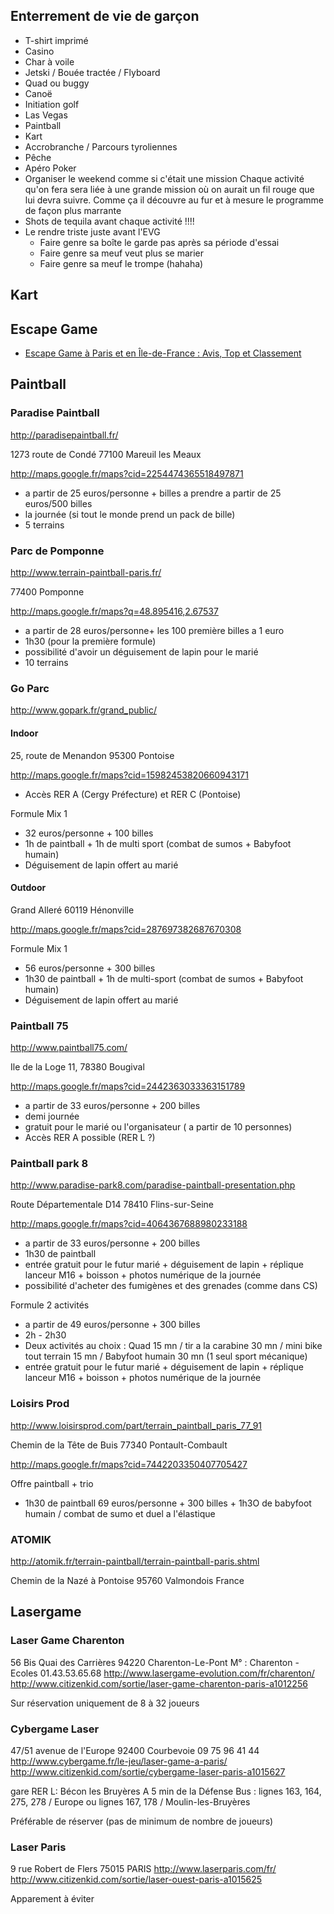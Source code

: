 ## Enterrement de vie de garçon

- T-shirt imprimé
- Casino
- Char à voile
- Jetski / Bouée tractée / Flyboard
- Quad ou buggy
- Canoë
- Initiation golf
- Las Vegas
- Paintball
- Kart
- Accrobranche / Parcours tyroliennes
- Pêche
- Apéro Poker
- Organiser le weekend comme si c'était une mission
	Chaque activité qu'on fera sera liée à une grande mission où on aurait un fil rouge que lui devra suivre. Comme ça il découvre au fur et à mesure le programme de façon plus marrante
- Shots de tequila avant chaque activité !!!!
- Le rendre triste juste avant l'EVG
	- Faire genre sa boîte le garde pas après sa période d'essai
	- Faire genre sa meuf veut plus se marier
	- Faire genre sa meuf le trompe (hahaha)

## Kart

## Escape Game

- [Escape Game à Paris et en Île-de-France : Avis, Top et Classement](http://www.escapegame.paris/paris/)

## Paintball

### Paradise Paintball

http://paradisepaintball.fr/

1273 route de Condé
77100 Mareuil les Meaux

http://maps.google.fr/maps?cid=2254474365518497871


- a partir de 25 euros/personne + billes a prendre a partir de 25 euros/500 billes
- la journée (si tout le monde prend un pack de bille)
- 5 terrains

### Parc de Pomponne

http://www.terrain-paintball-paris.fr/

77400 Pomponne

http://maps.google.fr/maps?q=48.895416,2.67537

- a partir de 28 euros/personne+ les 100 première billes a 1 euro
- 1h30 (pour la première formule)
- possibilité d'avoir un déguisement de lapin pour le marié
- 10 terrains

### Go Parc

http://www.gopark.fr/grand_public/

#### Indoor

25, route de Menandon
95300 Pontoise

http://maps.google.fr/maps?cid=15982453820660943171

- Accès RER A (Cergy Préfecture) et RER C (Pontoise)

Formule Mix 1

- 32 euros/personne + 100 billes
- 1h de paintball + 1h de multi sport (combat de sumos + Babyfoot humain)
- Déguisement de lapin offert au marié

#### Outdoor

Grand Alleré
60119 Hénonville

http://maps.google.fr/maps?cid=287697382687670308

Formule Mix 1

- 56 euros/personne + 300 billes
- 1h30 de paintball + 1h de multi-sport (combat de sumos + Babyfoot humain)
- Déguisement de lapin offert au marié

### Paintball 75

http://www.paintball75.com/

Ile de la Loge
11, 78380 Bougival

http://maps.google.fr/maps?cid=2442363033363151789

- a partir de 33 euros/personne + 200 billes
- demi journée
- gratuit pour le marié ou l'organisateur ( a partir de 10 personnes)
- Accès RER A possible (RER L ?)

### Paintball park 8

http://www.paradise-park8.com/paradise-paintball-presentation.php

Route Départementale D14
78410 Flins-sur-Seine

http://maps.google.fr/maps?cid=4064367688980233188

- a partir de 33 euros/personne + 200 billes
- 1h30 de paintball
- entrée gratuit pour le futur marié + déguisement de lapin + réplique lanceur M16 + boisson + photos numérique de la journée 
- possibilité d'acheter des fumigènes et des grenades (comme dans CS)

Formule 2 activités 

- a partir de 49 euros/personne + 300 billes
- 2h - 2h30
- Deux activités au choix : Quad 15 mn / tir a la carabine 30 mn / mini bike tout terrain 15 mn / Babyfoot humain 30 mn (1 seul sport mécanique)
- entrée gratuit pour le futur marié + déguisement de lapin + réplique lanceur M16 + boisson + photos numérique de la journée 

### Loisirs Prod

http://www.loisirsprod.com/part/terrain_paintball_paris_77_91

Chemin de la Tête de Buis
77340 Pontault-Combault‎

http://maps.google.fr/maps?cid=7442203350407705427

Offre paintball + trio

- 1h30 de paintball 69 euros/personne + 300 billes + 1h3O de babyfoot humain / combat de sumo et duel a l'élastique

### ATOMIK

http://atomik.fr/terrain-paintball/terrain-paintball-paris.shtml

Chemin de la Nazé à Pontoise
95760 Valmondois
France

## Lasergame

### Laser Game Charenton

56 Bis Quai des Carrières 94220 Charenton-Le-Pont
M° : Charenton - Ecoles
01.43.53.65.68
http://www.lasergame-evolution.com/fr/charenton/
http://www.citizenkid.com/sortie/laser-game-charenton-paris-a1012256

Sur réservation uniquement de 8 à 32 joueurs

### Cybergame Laser

47/51 avenue de l'Europe 92400 Courbevoie
09 75 96 41 44
http://www.cybergame.fr/le-jeu/laser-game-a-paris/
http://www.citizenkid.com/sortie/cybergame-laser-paris-a1015627

gare RER L: Bécon les Bruyères
A 5 min de la Défense
Bus : lignes 163, 164, 275, 278 / Europe ou lignes 167, 178 / Moulin-les-Bruyères

Préférable de réserver (pas de minimum de nombre de joueurs)

### Laser Paris

9 rue Robert de Flers
75015 PARIS
http://www.laserparis.com/fr/
http://www.citizenkid.com/sortie/laser-ouest-paris-a1015625

Apparement à éviter